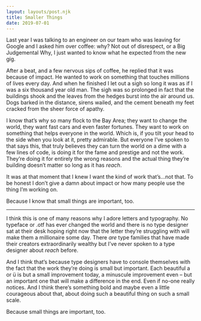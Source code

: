 ```yaml
---
layout: layouts/post.njk
title: Smaller Things
date: 2019-07-01
---
```


Last year I was talking to an engineer on our team who was leaving for Google and I asked him over coffee: why? Not out of disrespect, or a Big Judgemental Why, I just wanted to know what he expected from the new gig.

After a beat, and a few nervous sips of coffee, he replied that it was because of impact. He wanted to work on something that touches millions of lives every day. And when he finished I let out a sigh so long it was as if I was a six thousand year old man. The sigh was so prolonged in fact that the buildings shook and the leaves from the hedges burst into the air around us. Dogs barked in the distance, sirens wailed, and the cement beneath my feet cracked from the sheer force of apathy.

I know that’s why so many flock to the Bay Area; they want to change the world, they want fast cars and even faster fortunes. They want to work on something that helps everyone in the world. Which is, if you tilt your head to the side when you look at it, pretty admirable. But everyone I’ve spoken to that says this, that truly believes they can turn the world on a dime with a few lines of code, is doing it for the fame and prestige and not the work. They’re doing it for entirely the wrong reasons and the actual thing they’re building doesn’t matter so long as it has _reach_.

It was at that moment that I knew I want the kind of work that’s…not that. To be honest I don’t give a damn about impact or how many people use the thing I’m working on.

Because I know that small things are important, too.

---

I think this is one of many reasons why I adore letters and typography. No typeface or .otf has ever changed the world and there is no type designer sat at their desk hoping right now that the letter they’re struggling with will make them a millionaire some day. There _are_ type families that have made their creators extraordinarily wealthy but I’ve never spoken to a type designer about _reach_ before.

And I think that’s because type designers have to console themselves with the fact that the work they’re doing is small but important. Each beautiful a or ü is but a small improvement today, a minuscule improvement even – but an important one that will make a difference in the end. Even if no-one really notices. And I think there’s something bold and maybe even a little courageous about that, about doing such a beautiful thing on such a small scale.

Because small things are important, too.
